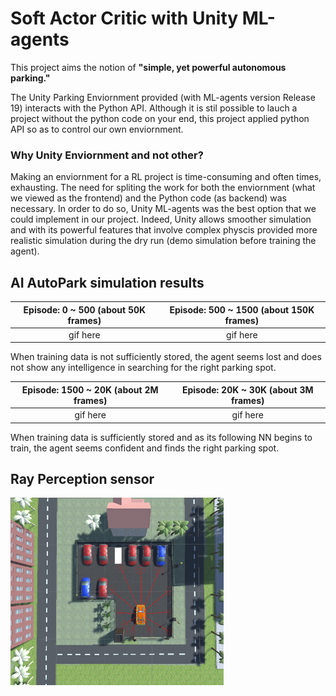 # Soft Actor Critic with Unity ML-agents

This project aims the notion of **"simple, yet powerful autonomous parking."**

The Unity Parking Enviornment provided (with ML-agents version Release 19) interacts with the Python API. Although it is stil possible to lauch a project without the python code on your end, this project applied python API so as to control our own  enviornment. 


### Why Unity Enviornment and not other?

Making an enviornment for a RL project is time-consuming and often times, exhausting. The need for spliting the work for both the enviornment (what we viewed as the frontend) and the Python code (as backend) was necessary. In order to do so, Unity ML-agents was the best option that we could implement in our project. Indeed, Unity allows smoother simulation and with its powerful features that involve complex physcis provided more realistic simulation during the dry run (demo simulation before training the agent). 


## AI AutoPark simulation results

Episode: 0 ~ 500 (about 50K frames)    |  Episode: 500 ~ 1500 (about 150K frames)
:-------------------------:|:-------------------------:
 gif here | gif here
 
When training data is not sufficiently stored, the agent seems lost and does not show any intelligence in searching for the right parking spot.
 
 Episode: 1500 ~ 20K (about 2M frames) |  Episode: 20K ~ 30K (about 3M frames)
:-------------------------:|:-------------------------:
 gif here | gif here

 When training data is sufficiently stored and as its following NN begins to train, the agent seems confident and finds the right parking spot. 
  

## Ray Perception sensor

<img src="/screenshots/Ray_perception_sensor.png" height="300"/> 
